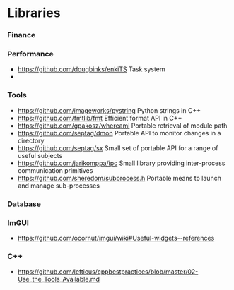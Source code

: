 # Libraries

### Finance
### Performance
- https://github.com/dougbinks/enkiTS       Task system
- 
### Tools
- https://github.com/imageworks/pystring    Python strings in C++
- https://github.com/fmtlib/fmt             Efficient format API in C++
- https://github.com/gpakosz/whereami       Portable retrieval of module path
- https://github.com/septag/dmon            Portable API to monitor changes in a directory
- https://github.com/septag/sx              Small set of portable API for a range of useful subjects
- https://github.com/jarikomppa/ipc         Small library providing inter-process communication primitives
- https://github.com/sheredom/subprocess.h  Portable means to launch and manage sub-processes
### Database
### ImGUI
- https://github.com/ocornut/imgui/wiki#Useful-widgets--references
### C++
- https://github.com/lefticus/cppbestpractices/blob/master/02-Use_the_Tools_Available.md
